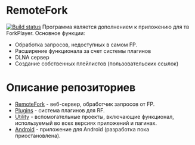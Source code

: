 # RemoteFork
[![Build status](https://ci.appveyor.com/api/projects/status/incpdeg9j6ibll6g?svg=true)](https://ci.appveyor.com/project/ShutovPS/remotefork)
Программа является дополнением к приложению для тв ForkPlayer.
Основное функции:
- Обработка запросов, недоступных в самом FP.
- Расширение функционала за счет системы плагинов
- DLNA сервер
- Создание собственных плейлистов (пользовательских ссылок)
# Описание репозиториев
- [RemoteFork](https://github.com/ShutovPS/RemoteFork) - веб-сервер, обработчик запросов от FP.
- [Plugins](https://github.com/ShutovPS/RemoteFork.Plugins) - система плагинов для RF.
- [Utility](https://github.com/ShutovPS/RemoteFork.Utility) - вспомогательные проекты, включающие функционал, используемый во всех версиях приложений и пагинах.
- [Android](https://github.com/ShutovPS/remote_forkplayer_android) - приложение для Android (разработка пока приостановлена).
